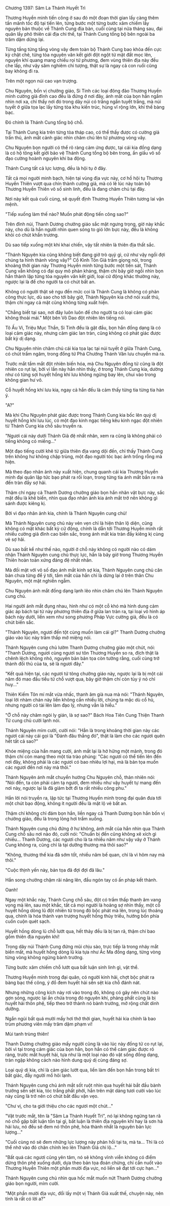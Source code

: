




Chương 1397: Sâm La Thánh Huyết Trì


Thương Huyền minh tiến công ở sau đó một đoạn thời gian lấy càng thêm tấn mãnh tốc độ tại tiến lên, từng bước một từng bước xâm chiếm lấy nguyên bản thuộc về Thánh Cung địa bàn, cuối cùng tại nửa tháng sau, đại quân lấy phô thiên cái địa chi thế, tại Thánh Cung tổng bộ bên ngoài ba trăm dặm dừng lại.

Từng tầng từng tầng vòng vây đem toàn bộ Thánh Cung bao khỏa đến cực kỳ chặt chẽ, từng tòa nguyên văn kết giới đột ngột từ mặt đất mọc lên, nguyên khí quang mang chiếu rọi tứ phương, đem vùng thiên địa này đều che lấp, như vậy sâm nghiêm chi tượng, thật sự là ngay cả con ruồi cũng bay không đi ra.

Trên một ngọn núi cao vạn trượng.

Chu Nguyên, bốn vị chưởng giáo, Si Tinh các loại đông đảo Thương Huyền minh cường giả đỉnh cao đều là đứng ở nơi đây, ánh mắt của bọn hắn ngắm nhìn nơi xa, chỉ thấy nơi đó trong dãy núi có trắng ngần tuyết trắng, mà núi tuyết ở giữa tọa lạc lấy từng tòa khu kiến trúc, hùng vĩ rộng lớn, khí thế bàng bạc.

Đó chính là Thánh Cung tổng bộ chỗ.

Tại Thánh Cung kia trên từng tòa tháp cao, có thể thấy được có cường giả trấn thủ, ánh mắt cảnh giác nhìn chăm chú lên tứ phương vòng vây.

Chu Nguyên bọn người có thể rõ ràng cảm ứng được, tại cái kia đồng dạng là có hộ tông kết giới bảo vệ Thánh Cung tổng bộ bên trong, ẩn giấu vô số đạo cường hoành nguyên khí ba động.

Thánh Cung tất cả lực lượng, đều là hội tụ ở đây.

Tất cả mọi người minh bạch, hiện tại vùng địa vực này, cơ hồ hội tụ Thương Huyền Thiên vượt qua chín thành cường giả, mà có lẽ lúc này toàn bộ Thương Huyền Thiên vô số sinh linh, đều là đang chăm chú tại đây.

Nơi này kết quả cuối cùng, sẽ quyết định Thương Huyền Thiên tương lai vận mệnh.

"Tiếp xuống làm thế nào? Muốn phát động tiến công sao?"

Trên đỉnh núi, Thanh Dương chưởng giáo sắc mặt ngưng trọng, giờ này khắc này, cho dù là hắn người nhìn quen sóng to gió lớn bực này, đều là không khỏi có chút khẩn trương.

Dù sao tiếp xuống một khi khai chiến, vậy tất nhiên là thiên địa thất sắc.

"Thánh Nguyên kia cũng không biết đang giở trò quỷ gì, cứ như vậy ngồi đợi chúng ta hình thành vòng vây?" Cổ Kình Tôn Giả trầm giọng nói, trong khoảng thời gian này Thương Huyền minh từng bước một tiến sát, Thánh Cung vẫn không có đại quy mô phản kháng, thậm chí bây giờ ngồi nhìn bọn hắn thành lập từng tòa nguyên văn kết giới, loại cử động khác thường này, ngược lại là để cho người ta có chút bất an.

Không có người thật sẽ ngu đến mức coi là Thánh Cung là không có phản công thực lực, dù sao cho tới bây giờ, Thánh Nguyên kia chớ nói xuất thủ, thậm chí ngay cả mặt cũng không từng xuất hiện.

"Chẳng biết tại sao, nơi đây luôn luôn để cho người ta có loại cảm giác không thoải mái." Một bên Võ Dao đột nhiên lên tiếng nói.

Tô Ấu Vi, Triệu Mục Thần, Si Tinh đều là gật đầu, bọn hắn đồng dạng là có loại cảm giác này, nhưng cảm giác lan tràn, cũng không có phát giác được bất kỳ dị dạng.

Chu Nguyên nhìn chăm chú cái kia tọa lạc tại núi tuyết ở giữa Thánh Cung, có chút trầm ngâm, trong đồng tử Phá Chướng Thánh Văn lưu chuyển mà ra.

Trước mắt tầm mắt đột nhiên biến hóa, mà Chu Nguyên đồng tử cũng là đột nhiên co rụt lại, bởi vì lần này hắn nhìn thấy, ở trong Thánh Cung kia, dường như có từng sợi huyết hồng khí lưu không ngừng bay lên, chui vào trong không gian hư vô.

Cỗ huyết hồng khí lưu kia, ngay cả hắn đều là cảm thấy từng tia từng tia hàn ý.

"A?"

Mà khi Chu Nguyên phát giác được trong Thánh Cung kia bốc lên quỷ dị huyết hồng khí lưu lúc, có một đạo kinh ngạc tiếng kêu kinh ngạc đột nhiên từ Thánh Cung kia chỗ sâu truyền ra.

"Ngươi cái này dưới Thánh Giả đệ nhất nhân, xem ra cũng là không phải có tiếng không có miếng..."

Một đạo tiếng cười khẽ từ giữa thiên địa vang dội đến, chỉ thấy Thánh Cung trên không hư không chập trùng, một đạo người tóc bạc ảnh trống rỗng mà hiện.

Mà theo đạo nhân ảnh này xuất hiện, chung quanh cái kia Thương Huyền minh đại quân lập tức bạo phát ra rối loạn, trong từng tia ánh mắt bắn ra mà đến tràn đầy sợ hãi.

Thậm chí ngay cả Thanh Dương chưởng giáo bọn hắn nhân vật bực này, sắc mặt đều là khẽ biến, nhìn qua đạo nhân ảnh kia ánh mắt trở nên không gì sánh được kiêng kị.

Bởi vì đạo nhân ảnh kia, chính là Thánh Nguyên cung chủ!

Mà Thánh Nguyên cung chủ này vẻn vẹn chỉ là hiện thân lộ diện, cũng không có mặt khác bất kỳ cử động, chính là dẫn tới Thương Huyền minh rất nhiều cường giả đỉnh cao biến sắc, trong ánh mắt kia tràn đầy kiêng kị cùng vẻ sợ hãi.

Dù sao bất kể như thế nào, người ở chỗ này không có người nào có dám nhận Thánh Nguyên cung chủ thực lực, hắn là bây giờ trong Thương Huyền Thiên hoàn toàn xứng đáng đệ nhất nhân.

Mà đối mặt với vô số đạo ánh mắt kinh sợ kia, Thánh Nguyên cung chủ căn bản chưa từng để ý tới, tầm mắt của hắn chỉ là dừng lại ở trên thân Chu Nguyên, một mặt nghiền ngẫm.

Chu Nguyên ánh mắt đồng dạng lạnh lẽo nhìn chăm chú lên Thánh Nguyên cung chủ.

Hai người ánh mắt đụng nhau, hình như có một cỗ khó mà hình dung cảm giác áp bách tại từ này phương thiên địa ở giữa lan tràn ra, tại loại vô hình áp bách này dưới, liền xem như song phương Pháp Vực cường giả, đều là có chút biến sắc.

"Thánh Nguyên, ngươi đến tột cùng muốn làm cái gì?" Thanh Dương chưởng giáo vào lúc này trầm thấp mở miệng nói.

Thánh Nguyên cung chủ lườm Thanh Dương chưởng giáo một chút, nói: "Thanh Dương, ngươi cùng ngươi sư tôn Thương Huyền so ra, đích thật là chênh lệch không nhỏ, nguyên bản bản tọa còn tưởng rằng, cuối cùng trở thành đối thủ của ta, sẽ là ngươi đây."

"Kết quả hiện tại, các ngươi tứ tông chưởng giáo này, ngược lại là bị một cái năm đó mao đầu tiểu tử chỗ vượt qua, bây giờ thậm chí còn tùy ý nó chỉ huy..."

Thiên Kiếm Tôn mí mắt vừa nhấc, thanh âm già nua mà nói: "Thánh Nguyên, loại lời nhàm chán này liền không cần nhiều lời, chúng ta mặc dù cổ hủ, nhưng người có tài lên làm đạo lý, nhưng vẫn là hiểu."

"Ở chỗ này châm ngòi ly gián, là sợ sao?" Bách Hoa Tiên Cung Thiện Thanh Tử cung chủ cười lạnh nói.

Thánh Nguyên mỉm cười, cười nói: "Hẳn là trong khoảng thời gian này các ngươi cái này cái gọi là "Đánh đâu thắng đó", thật là làm cho các ngươi quên hết tất cả sao?"

Khóe miệng của hắn mang cười, ánh mắt lại là hờ hững một mảnh, trong đó thậm chí còn mang theo một tia trào phúng: "Các ngươi có thể tiến lên đến nơi đây, không phải là các ngươi có bao nhiêu lợi hại, mà là bản tọa muốn các ngươi đến nơi này mà thôi."

Thánh Nguyên ánh mắt chuyển hướng Chu Nguyên chỗ, thản nhiên nói: "Nói đến, ta còn phải cảm tạ ngươi, đem nhiều như vậy huyết tự mang đến nơi này, ngược lại là đã giảm bớt đi ta rất nhiều công phu."

Hắn lời nói truyền ra, lập tức tại Thương Huyền minh trong đại quân đưa tới một chút bạo động, không ít người đều là mặt lộ vẻ bất an.

Thậm chí không chỉ đám bọn hắn, liền ngay cả Thanh Dương bọn hắn bốn vị chưởng giáo, đều là trong lòng hơi trầm xuống.

Thánh Nguyên cung chủ đứng ở hư không, ánh mắt của hắn nhìn qua Thánh Cung chỗ sâu nơi nào đó, cười nói: "Chuẩn bị đến cũng không xê xích gì nhiều... Thanh Dương, các ngươi cho là ta nhiều năm như vậy vây ở Thánh Cung không ra, cũng chỉ là tại dưỡng thương mà thôi sao?"

"Không, thương thế kia đã sớm tốt, nhiều năm bế quan, chỉ là vì hôm nay mà thôi."

"Cuộc thịnh yến này, bản tọa đã đợi đợi đã lâu."

Hắn song chưởng chậm rãi nâng lên, đầu ngón tay có ấn pháp kết thành.

Oanh!

Ngay một khắc này, Thánh Cung chỗ sâu, đột có trầm thấp thanh âm vang vọng mà lên, sau một khắc, tất cả mọi người là hoảng sợ nhìn thấy, một cỗ huyết hồng dòng lũ đột nhiên từ trong đó bộc phát mà lên, trong lúc thoáng qua, chính là hóa thành vạn trượng huyết hồng thủy triều, hướng bốn phía cuồn cuộn quét sạch.

Huyết hồng dòng lũ chỗ lướt qua, hết thảy đều là bị tan rã, thậm chí bao gồm thiên địa nguyên khí!

Trong dãy núi Thánh Cung đứng mũi chịu sào, trực tiếp là trong nháy mắt biến mất, mà huyết hồng dòng lũ kia tựa như Ác Ma đồng dạng, từng vòng từng vòng không ngừng bành trướng.

Từng bước xâm chiếm chỗ lướt qua bất luận sinh linh gì, vật thể.

Thương Huyền minh trong đại quân, có người kinh hãi, chợt bộc phát ra bàng bạc thế công, ý đồ đem huyết hải sền sệt kia chỗ đánh nát.

Nhưng những công kích này rơi vào trong đó, không có gây nên chút nào gợn sóng, ngược lại ẩn chứa trong đó nguyên khí, phảng phất cũng là bị huyết hải thôn phệ, tiếp theo trở thành nó bành trướng, mở rộng chất dinh dưỡng.

Ngắn ngủi bất quá mười mấy hơi thở thời gian, huyết hải kia chính là bao trùm phương viên mấy trăm dặm phạm vi!

Mùi tanh trùng thiên!

Thanh Dương chưởng giáo mấy người cũng là vào lúc này đồng tử co rụt lại, bởi vì tại trong cảm giác của bọn hắn, bọn hắn có thể cảm giác được rõ ràng, trước mắt huyết hải, tựa như là một loại nào đó vật sống đồng dạng, tràn ngập không cách nào hình dung quỷ dị cùng đáng sợ.

Loại quỷ dị kia, chỉ là cảm giác lướt qua, liền làm đến bọn hắn trong bất tri bất giác, đầy người mồ hôi lạnh.

Thánh Nguyên cung chủ ánh mắt sốt ruột nhìn qua huyết hải bắt đầu bành trướng sền sệt kia, tóc trắng phất phới, hắn trên mặt dáng tươi cười vào lúc này cũng là trở nên có chút bắt đầu vặn vẹo.

"Chư vị, cho ta giới thiệu cho các ngươi một chút..."

"Vật trước mắt, tên là "Sâm La Thánh Huyết Trì", nó lại không ngừng tan rã nó chỗ gặp bất luận tồn tại gì, bất luận là thiên địa nguyên khí hay là sơn hà hải lưu, nó đều sẽ đem nó thôn phệ, hóa thành nhất là nguyên bản lực lượng..."

"Cuối cùng nó sẽ đem những lực lượng này phản hồi tại ta, mà ta... Thì là có thể nhờ vào đó chân chính leo lên Thánh Giả chi lộ..."

"Bất quá các ngươi cũng yên tâm, nó sẽ không vĩnh viễn không có điểm dừng thôn phệ xuống dưới, dựa theo bản tọa đoán chừng, chỉ cần nuốt vào Thương Huyền Thiên một phần mười địa vực, nó liền sẽ đạt tới cực hạn..."

Thánh Nguyên cung chủ nhìn qua hốc mắt muốn nứt Thanh Dương chưởng giáo bọn người, mỉm cười.

"Một phần mười địa vực, đổi lấy một vị Thánh Giả xuất thế, chuyện này, nên tính là rất có lời a?"




